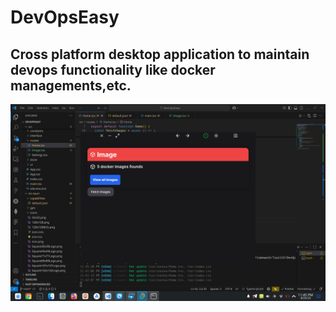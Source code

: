 # DevOpsEasy

## Cross platform desktop application to maintain devops functionality like docker managements,etc.

<p align="left">
  <img src="https://raw.githubusercontent.com/AhmedTrooper/DevOpsEasy/refs/heads/main/readme_assets/001.png"
       alt="Description"
       width="600px" />
</p>
